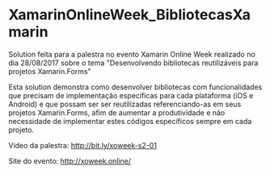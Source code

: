 # XamarinOnlineWeek_BibliotecasXamarin

Solution feita para a palestra no evento Xamarin Online Week realizado no dia 28/08/2017 sobre o tema "Desenvolvendo bibliotecas reutilizáveis para projetos Xamarin.Forms"

Esta solution demonstra como desenvolver bibliotecas com funcionalidades que precisam de implementação específicas para cada plataforma (iOS e Android) e que possam ser ser reutilizadas referenciando-as em seus projetos Xamarin.Forms, afim de aumentar a produtividade e não necessidade de implementar estes códigos específicos sempre em cada projeto.

Vídeo da palestra: http://bit.ly/xoweek-s2-01

Site do evento: http://xoweek.online/
